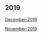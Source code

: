 ## 2019

[December-2019](https://github.com/hackforla/website/wiki/december-2019-agenda)

[November-2019](https://github.com/hackforla/website/wiki/november-2019-agenda)